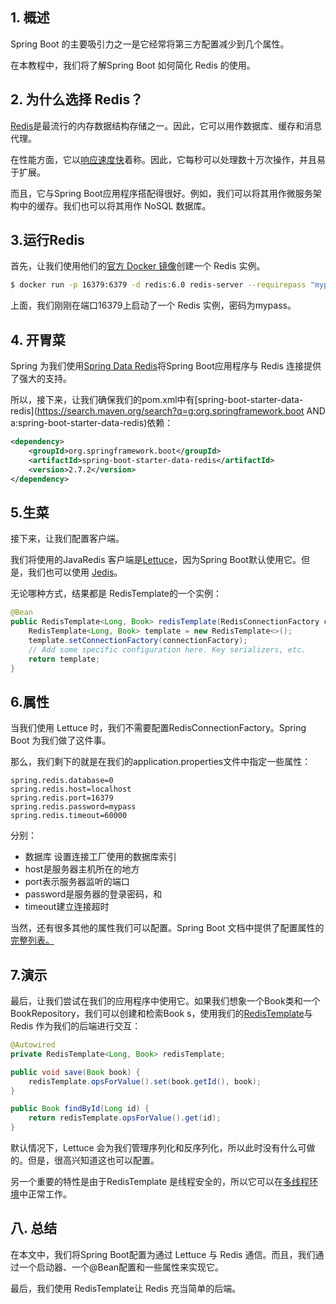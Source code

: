 ## 1. 概述

Spring Boot 的主要吸引力之一是它经常将第三方配置减少到几个属性。

在本教程中，我们将了解Spring Boot 如何简化 Redis 的使用。

## 2. 为什么选择 Redis？

[Redis](https://redis.io/)是最流行的内存数据结构存储之一。因此，它可以用作数据库、缓存和消息代理。

在性能方面，它以[响应速度快](https://redis.io/topics/benchmarks)着称。因此，它每秒可以处理数十万次操作，并且易于扩展。

而且，它与Spring Boot应用程序搭配得很好。例如，我们可以将其用作微服务架构中的缓存。我们也可以将其用作 NoSQL 数据库。

## 3.运行Redis

首先，让我们使用他们的[官方 Docker 镜像](https://hub.docker.com/_/redis/)创建一个 Redis 实例。

```bash
$ docker run -p 16379:6379 -d redis:6.0 redis-server --requirepass "mypass"
```

上面，我们刚刚在端口16379上启动了一个 Redis 实例，密码为mypass。

## 4. 开胃菜

Spring 为我们使用[Spring Data Redis](https://www.baeldung.com/spring-data-redis-tutorial)将Spring Boot应用程序与 Redis 连接提供了强大的支持。

所以，接下来，让我们确保我们的pom.xml中有[spring-boot-starter-data-redis](https://search.maven.org/search?q=g:org.springframework.boot AND a:spring-boot-starter-data-redis)依赖：

```xml
<dependency>
    <groupId>org.springframework.boot</groupId>
    <artifactId>spring-boot-starter-data-redis</artifactId>
    <version>2.7.2</version>    
</dependency>
```

## 5.生菜

接下来，让我们配置客户端。

我们将使用的JavaRedis 客户端是[Lettuce](https://www.baeldung.com/java-redis-lettuce)，因为Spring Boot默认使用它。但是，我们也可以使用 [Jedis](https://www.baeldung.com/jedis-java-redis-client-library)。

无论哪种方式，结果都是 RedisTemplate的一个实例：

```java
@Bean
public RedisTemplate<Long, Book> redisTemplate(RedisConnectionFactory connectionFactory) {
    RedisTemplate<Long, Book> template = new RedisTemplate<>();
    template.setConnectionFactory(connectionFactory);
    // Add some specific configuration here. Key serializers, etc.
    return template;
}
```

## 6.属性

当我们使用 Lettuce 时，我们不需要配置RedisConnectionFactory。Spring Boot 为我们做了这件事。

那么，我们剩下的就是在我们的application.properties文件中指定一些属性：

```plaintext
spring.redis.database=0
spring.redis.host=localhost
spring.redis.port=16379
spring.redis.password=mypass
spring.redis.timeout=60000
```

分别：

-   数据库 设置连接工厂使用的数据库索引
-   host是服务器主机所在的地方
-   port表示服务器监听的端口
-   password是服务器的登录密码，和
-   timeout建立连接超时

当然，还有很多其他的属性我们可以配置。Spring Boot 文档中提供了配置属性的[完整列表。](https://docs.spring.io/spring-boot/docs/current/reference/htmlsingle/#data-properties)

## 7.演示

最后，让我们尝试在我们的应用程序中使用它。如果我们想象一个Book类和一个BookRepository，我们可以创建和检索Book s，使用我们的[RedisTemplate](https://docs.spring.io/spring-data/redis/docs/current/api/org/springframework/data/redis/core/RedisTemplate.html)与 Redis 作为我们的后端进行交互：

```java
@Autowired
private RedisTemplate<Long, Book> redisTemplate;

public void save(Book book) {
    redisTemplate.opsForValue().set(book.getId(), book);
}

public Book findById(Long id) {
    return redisTemplate.opsForValue().get(id);
}
```

默认情况下，Lettuce 会为我们管理序列化和反序列化，所以此时没有什么可做的。但是，很高兴知道这也可以配置。

另一个重要的特性是由于RedisTemplate 是线程安全的，所以它可以在[多线程环境](https://www.baeldung.com/java-thread-safety)中正常工作。

## 八. 总结

在本文中，我们将Spring Boot配置为通过 Lettuce 与 Redis 通信。而且，我们通过一个启动器、一个@Bean配置和一些属性来实现它。

最后，我们使用 RedisTemplate让 Redis 充当简单的后端。
